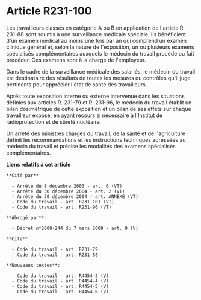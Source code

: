 # Article R231-100

Les travailleurs classés en catégorie A ou B en application de l'article R. 231-88 sont soumis à une surveillance médicale
spéciale. Ils bénéficient d'un examen médical au moins une fois par an qui comprend un examen clinique général et, selon la
nature de l'exposition, un ou plusieurs examens spécialisés complémentaires auxquels le médecin du travail procède ou fait
procéder. Ces examens sont à la charge de l'employeur.

Dans le cadre de la surveillance médicale des salariés, le médecin du travail est destinataire des résultats de toutes les
mesures ou contrôles qu'il juge pertinents pour apprécier l'état de santé des travailleurs.

Après toute exposition interne ou externe intervenue dans les situations définies aux articles R. 231-79 et R. 231-96, le
médecin du travail établit un bilan dosimétrique de cette exposition et un bilan de ses effets sur chaque travailleur exposé,
en ayant recours si nécessaire à l'Institut de radioprotection et de sûreté nucléaire.

Un arrêté des ministres chargés du travail, de la santé et de l'agriculture définit les recommandations et les instructions
techniques adressées au médecin du travail et précise les modalités des examens spécialisés complémentaires.

**Liens relatifs à cet article**

	**Cité par**:

	  - Arrêté du 8 décembre 2003 - art. 6 (VT)
	  - Arrêté du 30 décembre 2004 - art. 2 (VT)
	  - Arrêté du 30 décembre 2004 - art. ANNEXE (VT)
	  - Code du travail - art. R231-101 (VT)
	  - Code du travail - art. R231-96 (VT)

	**Abrogé par**:

	  - Décret n°2008-244 du 7 mars 2008 - art. 9 (V)

	**Cite**:

	  - Code du travail - art. R231-79
	  - Code du travail - art. R231-88

	**Nouveaux textes**:

	  - Code du travail - art. R4454-3 (V)
	  - Code du travail - art. R4454-4 (V)
	  - Code du travail - art. R4454-5 (V)
	  - Code du travail - art. R4454-6 (V)
